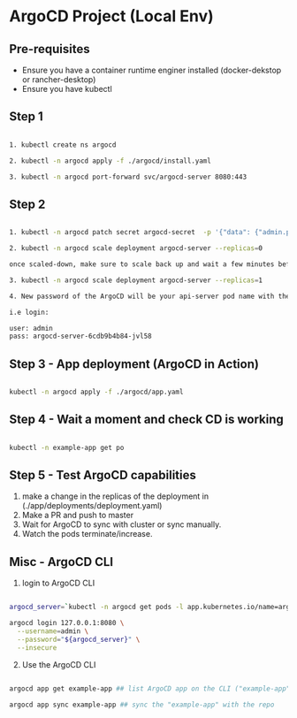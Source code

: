# ArgoCD Project (Local Env)

## Pre-requisites 

- Ensure you have a container runtime enginer installed (docker-dekstop or rancher-desktop)
- Ensure you have kubectl
## Step 1

```sh

1. kubectl create ns argocd

2. kubectl -n argocd apply -f ./argocd/install.yaml

3. kubectl -n argocd port-forward svc/argocd-server 8080:443

```

## Step 2

```sh

1. kubectl -n argocd patch secret argocd-secret  -p '{"data": {"admin.password": null, "admin.passwordMtime": null}}'

2. kubectl -n argocd scale deployment argocd-server --replicas=0

once scaled-down, make sure to scale back up and wait a few minutes before

3. kubectl -n argocd scale deployment argocd-server --replicas=1

4. New password of the ArgoCD will be your api-server pod name with the numbers at the end name (kubectl -n argocd get po >> to find pod name)

i.e login:

user: admin
pass: argocd-server-6cdb9b4b84-jvl58

```


## Step 3 - App deployment (ArgoCD in Action)

```sh

kubectl -n argocd apply -f ./argocd/app.yaml

```

## Step 4 - Wait a moment and check CD is working

```sh

kubectl -n example-app get po

```

## Step 5 - Test ArgoCD capabilities

1. make a change in the replicas of the deployment in (./app/deployments/deployment.yaml)
2. Make a PR and push to master
3. Wait for ArgoCD to sync with cluster or sync manually. 
4. Watch the pods terminate/increase.

## Misc - ArgoCD CLI

1. login to ArgoCD CLI

```sh

argocd_server=`kubectl -n argocd get pods -l app.kubernetes.io/name=argocd-server -o name | cut -d'/' -f 2`

argocd login 127.0.0.1:8080 \
  --username=admin \
  --password="${argocd_server}" \
  --insecure
```

2. Use the ArgoCD CLI

```sh

argocd app get example-app ## list ArgoCD app on the CLI ("example-app" - name of App)

argocd app sync example-app ## sync the "example-app" with the repo
```